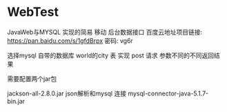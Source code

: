 # WebTest
JavaWeb与MYSQL 实现的简易 移动 后台数据接口
百度云地址项目链接: https://pan.baidu.com/s/1gfdBrpx 密码: vg6r

选择mysql 自带的数据库 world的city 表 实现 post 请求
参数不同的不同返回结果

需要配置两个jar包

jackson-all-2.8.0.jar json解析和mysql 连接 mysql-connector-java-5.1.7-bin.jar
